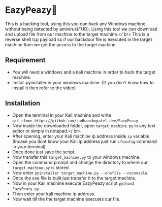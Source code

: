 # EazyPeazy:lemon:
This is a hacking tool, using this you can hack any Windows machine without being detected by antivirus(FUD). Using this tool we can download and upload file from our machine to the target machine.</ br>
This is a reverse shell tcp payload so if our backdoor file is executed in the target machine then we get the access to the target machine.

## Requirement 
* You will need a windows and a kali machine in order to hack the target machine.
* Install pyinstaller in your windows machine. (If you don't know how to install it then refer to the video)

## Installation
- Open the terminal in your Kali machine and write </br>
  `git clone https://github.com/sudhanshupatel-dev/EazyPeazy` </br>
- Now inside the downloaded folder, open `target_machine.py` in any text editor or simply in notepad.</ br>
- After opening, enter your Kali machine ip address inside `ip` variable. (Incase you dont know your Kali ip address just run `ifconfig` command in your terminal) </br>
- Once done just save the script. </br>
- Now transfer this `target_machine.py` to your windows machine.
- Open the command prompt and change the directory to where our `target_machine.py` is stored.
- Now enter `pyinstaller target_machine.py --onefile --noconsole`.
- Once the exe file is built just transfer it to the target machine.
- Now in your Kali machine execute EazyPeazy script `python3 EazyPeazy.py`.
- Then enter your kali machine ip address.
- Now wait till the the target machine executes our file.

